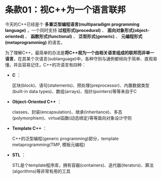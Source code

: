 # 条款01：视C++为一个语言联邦

  今天的C++已经是个 **多重泛型编程语言(multiparadigm programming language)** ，一个同时支持 **过程形式(procedural)** 、 **面向对象形式(object-oriented)** 、 **函数形式(functional)** 、 **泛型形式(generic)** 、 **元编程形式(metaprogramming)** 的语言。



  为了理解C++，最简单的办法是**将C++视为一个由相关语言组成的联邦而非单一语言**，在其某个次语言(sublanguage)中，各种守则与通例都倾向于简单、直观易懂，并且容易记住，C++的次语言有四种：

  - **C** ：
  
    区块(block)、语句(statements)、预处理(preprocessor)、内置数据类型(built-in data types)、数组(arrays)、指针(pointers)等等来自于C
 
  - **Object-Oriented C++** ：
  
    classes、封装(encapsulation)、继承(inheritance)、多态(polymorphism)、virtual函数(动态绑定)等等面向对象设计守则
  
  - **Template C++** ：
  
    C++的泛型编程(generic programming)部分，template metaprogramming(TMP, 模板元编程)
  
  - **STL** ：
  
    STL是个template程序库，拥有容器(containers)、迭代器(iterators)、算法(algorithms)等非常有用的工具
